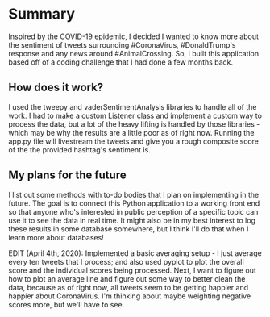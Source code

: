 # Summary
Inspired by the COVID-19 epidemic, I decided I wanted to know more about the sentiment of tweets surrounding #CoronaVirus, #DonaldTrump's
response and any news around #AnimalCrossing. So, I built this application based off of a coding challenge that I had done a few months
back.

## How does it work?
I used the tweepy and vaderSentimentAnalysis libraries to handle all of the work. I had to make a custom Listener class and implement a
custom way to process the data, but a lot of the heavy lifting is handled by those libraries - which may be why the results are a little poor
as of right now. Running the app.py file will livestream the tweets and give you a rough composite score of the the provided hashtag's sentiment is.

## My plans for the future
I list out some methods with to-do bodies that I plan on implementing in the future. The goal is to connect this Python application to a working front
end so that anyone who's interested in public perception of a specific topic can use it to see the data in real time. It might also be
in my best interest to log these results in some database somewhere, but I think I'll do that when I learn more about databases!

EDIT (April 4th, 2020): Implemented a basic averaging setup - I just average every ten tweets that I process; and also used pyplot to plot the overall score and the individual scores being processed. Next, I want to figure out how to plot an average line and figure out some way to better clean the data, because as of right now, all tweets seem to be getting happier and happier about CoronaVirus. I'm thinking about maybe weighting negative scores more, but we'll have to see.
